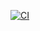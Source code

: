 [![CI](https://github.com/psavery/test/workflows/CI/badge.svg?branch=v1.0.4&event=release)](https://github.com/psavery/test/actions?query=event%3Arelease)
